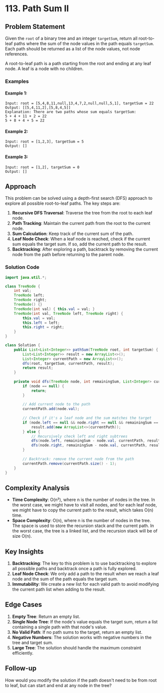 # 113. Path Sum II

## Problem Statement
Given the `root` of a binary tree and an integer `targetSum`, return all root-to-leaf paths where the sum of the node values in the path equals `targetSum`. Each path should be returned as a list of the node values, not node references.

A root-to-leaf path is a path starting from the root and ending at any leaf node. A leaf is a node with no children.

### Examples

#### Example 1:
```
Input: root = [5,4,8,11,null,13,4,7,2,null,null,5,1], targetSum = 22
Output: [[5,4,11,2],[5,8,4,5]]
Explanation: There are two paths whose sum equals targetSum:
5 + 4 + 11 + 2 = 22
5 + 8 + 4 + 5 = 22
```

#### Example 2:
```
Input: root = [1,2,3], targetSum = 5
Output: []
```

#### Example 3:
```
Input: root = [1,2], targetSum = 0
Output: []
```

## Approach
This problem can be solved using a depth-first search (DFS) approach to explore all possible root-to-leaf paths. The key steps are:

1. **Recursive DFS Traversal**: Traverse the tree from the root to each leaf node.
2. **Path Tracking**: Maintain the current path from the root to the current node.
3. **Sum Calculation**: Keep track of the current sum of the path.
4. **Leaf Node Check**: When a leaf node is reached, check if the current sum equals the target sum. If so, add the current path to the result.
5. **Backtracking**: After exploring a path, backtrack by removing the current node from the path before returning to the parent node.

### Solution Code
```java
import java.util.*;

class TreeNode {
    int val;
    TreeNode left;
    TreeNode right;
    TreeNode() {}
    TreeNode(int val) { this.val = val; }
    TreeNode(int val, TreeNode left, TreeNode right) {
        this.val = val;
        this.left = left;
        this.right = right;
    }
}

class Solution {
    public List<List<Integer>> pathSum(TreeNode root, int targetSum) {
        List<List<Integer>> result = new ArrayList<>();
        List<Integer> currentPath = new ArrayList<>();
        dfs(root, targetSum, currentPath, result);
        return result;
    }
    
    private void dfs(TreeNode node, int remainingSum, List<Integer> currentPath, List<List<Integer>> result) {
        if (node == null) {
            return;
        }
        
        // Add current node to the path
        currentPath.add(node.val);
        
        // Check if it's a leaf node and the sum matches the target
        if (node.left == null && node.right == null && remainingSum == node.val) {
            result.add(new ArrayList<>(currentPath));
        } else {
            // Recursively check left and right subtrees
            dfs(node.left, remainingSum - node.val, currentPath, result);
            dfs(node.right, remainingSum - node.val, currentPath, result);
        }
        
        // Backtrack: remove the current node from the path
        currentPath.remove(currentPath.size() - 1);
    }
}
```

## Complexity Analysis
- **Time Complexity**: O(n²), where n is the number of nodes in the tree. In the worst case, we might have to visit all nodes, and for each leaf node, we might have to copy the current path to the result, which takes O(n) time.
- **Space Complexity**: O(n), where n is the number of nodes in the tree. The space is used to store the recursion stack and the current path. In the worst case, the tree is a linked list, and the recursion stack will be of size O(n).

## Key Insights
1. **Backtracking**: The key to this problem is to use backtracking to explore all possible paths and backtrack once a path is fully explored.
2. **Leaf Node Check**: We only add a path to the result when we reach a leaf node and the sum of the path equals the target sum.
3. **Immutability**: We create a new list for each valid path to avoid modifying the current path list when adding to the result.

## Edge Cases
1. **Empty Tree**: Return an empty list.
2. **Single Node Tree**: If the node's value equals the target sum, return a list containing a single path with that node's value.
3. **No Valid Path**: If no path sums to the target, return an empty list.
4. **Negative Numbers**: The solution works with negative numbers in the tree and target sum.
5. **Large Tree**: The solution should handle the maximum constraint efficiently.

## Follow-up
How would you modify the solution if the path doesn't need to be from root to leaf, but can start and end at any node in the tree?